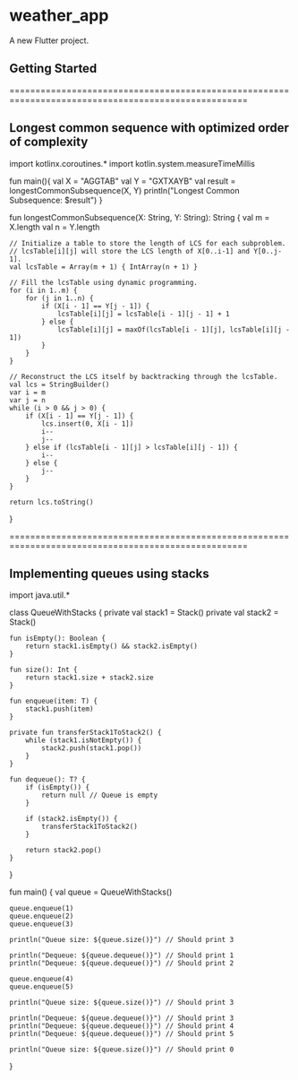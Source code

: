 # weather_app

A new Flutter project.

## Getting Started

====================================================================================================
## Longest common sequence with optimized order of complexity

import kotlinx.coroutines.*
import kotlin.system.measureTimeMillis

fun main(){
val X = "AGGTAB"
val Y = "GXTXAYB"
val result = longestCommonSubsequence(X, Y)
println("Longest Common Subsequence: $result")
}

fun longestCommonSubsequence(X: String, Y: String): String {
val m = X.length
val n = Y.length

    // Initialize a table to store the length of LCS for each subproblem.
    // lcsTable[i][j] will store the LCS length of X[0..i-1] and Y[0..j-1].
    val lcsTable = Array(m + 1) { IntArray(n + 1) }

    // Fill the lcsTable using dynamic programming.
    for (i in 1..m) {
        for (j in 1..n) {
            if (X[i - 1] == Y[j - 1]) {
                lcsTable[i][j] = lcsTable[i - 1][j - 1] + 1
            } else {
                lcsTable[i][j] = maxOf(lcsTable[i - 1][j], lcsTable[i][j - 1])
            }
        }
    }

    // Reconstruct the LCS itself by backtracking through the lcsTable.
    val lcs = StringBuilder()
    var i = m
    var j = n
    while (i > 0 && j > 0) {
        if (X[i - 1] == Y[j - 1]) {
            lcs.insert(0, X[i - 1])
            i--
            j--
        } else if (lcsTable[i - 1][j] > lcsTable[i][j - 1]) {
            i--
        } else {
            j--
        }
    }

    return lcs.toString()
}

====================================================================================================
## Implementing queues using stacks

import java.util.*

class QueueWithStacks<T> {
private val stack1 = Stack<T>()
private val stack2 = Stack<T>()

    fun isEmpty(): Boolean {
        return stack1.isEmpty() && stack2.isEmpty()
    }

    fun size(): Int {
        return stack1.size + stack2.size
    }

    fun enqueue(item: T) {
        stack1.push(item)
    }

    private fun transferStack1ToStack2() {
        while (stack1.isNotEmpty()) {
            stack2.push(stack1.pop())
        }
    }

    fun dequeue(): T? {
        if (isEmpty()) {
            return null // Queue is empty
        }

        if (stack2.isEmpty()) {
            transferStack1ToStack2()
        }

        return stack2.pop()
    }
}

fun main() {
val queue = QueueWithStacks<Int>()

    queue.enqueue(1)
    queue.enqueue(2)
    queue.enqueue(3)

    println("Queue size: ${queue.size()}") // Should print 3

    println("Dequeue: ${queue.dequeue()}") // Should print 1
    println("Dequeue: ${queue.dequeue()}") // Should print 2

    queue.enqueue(4)
    queue.enqueue(5)

    println("Queue size: ${queue.size()}") // Should print 3

    println("Dequeue: ${queue.dequeue()}") // Should print 3
    println("Dequeue: ${queue.dequeue()}") // Should print 4
    println("Dequeue: ${queue.dequeue()}") // Should print 5

    println("Queue size: ${queue.size()}") // Should print 0
}

